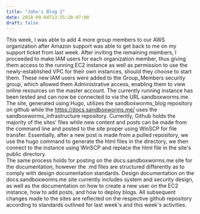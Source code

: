 ```yaml
---
title: "John's Blog 2"
date: 2018-09-04T13:55:20-07:00
draft: false
---
```


This week, I was able to add 4 more group members to our AWS organization after Amazon support was able to get back to me on my support ticket from last week. After inviting the remaining members, I proceeded to make IAM users for each organization member, thus giving them access to the running EC2 instance as well as permission to use the newly-established VPC for their own instances, should they choose to start them. These new IAM users were added to the Group_Members security group, which allowed them Administrative access, enabling them to view online resources on the master account.
The currently running instance has been tested and can now be connected to via the URL sandboxworms.me. The site, generated using Hugo, utilizes the sandboxworms_blog repository on github while the https://docs.sandboxworms.me/ uses the sandboxworms_infrastructure repository. Currently, Github holds the majority of the sites' files while new content and posts can be made from the command line and posted to the site proper using WinSCP for file transfer. Essentially, after a new post is made from a pulled repository, we use the hugo command to generate the html files in the directory, we then connect to the instance using WinSCP and replace the html file in the site's public directory.  
The same process holds for posting on the docs.sandboxworms.me site for the documentation, however the .md files are structured differently as to comply with design documentation standards. Design documentation on the docs.sandboxworms.me site currently includes system and security design, as well as the documentation on how to create a new user on the EC2 instance, how to add posts, and how to deploy blogs. All subsequent changes made to the sites are reflected on the respective github repository according to standards outlined for last week's and this week's activities. 